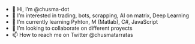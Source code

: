 - 👋 Hi, I’m @chusma-dot
- 👀 I’m interested in trading, bots, scrapping, AI on matrix, Deep Learning
- 🌱 I’m currently learning Pyhton, M (Matlab), C#, JavaScript
- 💞️ I’m looking to collaborate on different proyects
- 📫 How to reach me on Twitter @chusmatarratas
